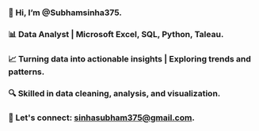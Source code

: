 ### 👋 Hi, I’m @Subhamsinha375. 
### 📊 Data Analyst | Microsoft Excel, SQL, Python, Taleau. 
### 📈 Turning data into actionable insights | Exploring trends and patterns. 
### 🔍 Skilled in data cleaning, analysis, and visualization. 
### 📧 Let's connect: sinhasubham375@gmail.com.

<!--
**Subhamsinha375/Subhamsinha375** is a ✨ _special_ ✨ repository because its `README.md` (this file) appears on your GitHub profile.

Here are some ideas to get you started:

- 🔭 I’m currently working on ...
- 🌱 I’m currently learning ...
- 👯 I’m looking to collaborate on ...
- 🤔 I’m looking for help with ...
- 💬 Ask me about ...
- 📫 How to reach me: ...
- 😄 Pronouns: ...
- ⚡ Fun fact: ...
-->
